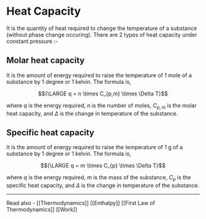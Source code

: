# Heat Capacity
It is the quantity of heat required to change the temperature of a substance (without phase change occuring). There are 2 types of heat capacity under constant pressure :-

## Molar heat capacity
It is the amount of energy required to raise the temperature of 1 mole of a substance by 1 degree or 1 kelvin. The formula is,

$${\LARGE q = n \times C_{p,m} \times \Delta T}$$
 
 where *q* is the energy required,
 *n* is the number of moles,
 ${C_{p,m}}$ is the molar heat capacity, and 
 ${\Delta}$ is the change in temperature of the substance.
 
 ## Specific heat capacity
 
 It is the amount of energy required to raise the temperature of 1 g of a substance by 1 degree or 1 kelvin. The formula is,

$${\LARGE q = m \times C_{p} \times \Delta T}$$
 
 where *q* is the energy required,
 *m* is the mass of the substance,
 ${C_{p}}$ is the specific heat capacity, and 
 ${\Delta}$ is the change in temperature of the substance.


---
Read also - [[Thermodynamics]]		[[Enthalpy]]		[[First Law of Thermodynamics]]		[[Work]]